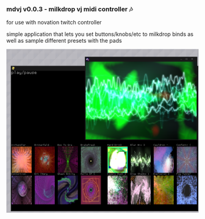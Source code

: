 ### mdvj v0.0.3 - milkdrop vj midi controller :notes:


for use with novation twitch controller

simple application that lets you set buttons/knobs/etc to milkdrop binds as well as sample different presets with the pads

![here's what it looks like](https://raw.githubusercontent.com/pussinboot/mdvj/master/preview.PNG)
